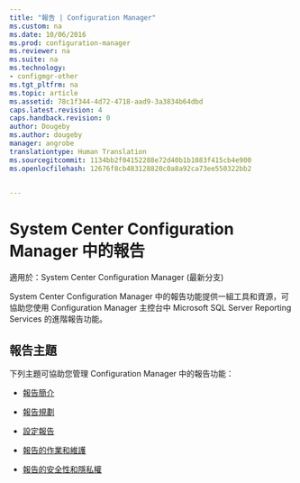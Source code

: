 ```yaml
---
title: "報告 | Configuration Manager"
ms.custom: na
ms.date: 10/06/2016
ms.prod: configuration-manager
ms.reviewer: na
ms.suite: na
ms.technology:
- configmgr-other
ms.tgt_pltfrm: na
ms.topic: article
ms.assetid: 78c1f344-4d72-4718-aad9-3a3834b64dbd
caps.latest.revision: 4
caps.handback.revision: 0
author: Dougeby
ms.author: dougeby
manager: angrobe
translationtype: Human Translation
ms.sourcegitcommit: 1134bb2f04152288e72d40b1b1083f415cb4e900
ms.openlocfilehash: 12676f8cb483128820c0a8a92ca73ee550322bb2


---
```

# <a name="reporting-in-system-center-configuration-manager"></a>System Center Configuration Manager 中的報告

適用於：System Center Configuration Manager (最新分支)

System Center Configuration Manager 中的報告功能提供一組工具和資源，可協助您使用 Configuration Manager 主控台中 Microsoft SQL Server Reporting Services 的進階報告功能。  

## <a name="reporting-topics"></a>報告主題  
 下列主題可協助您管理 Configuration Manager 中的報告功能：  

-   [報告簡介](introduction-to-reporting.md)  

-   [報告規劃](planning-for-reporting.md)  

-   [設定報告](configuring-reporting.md)  

-   [報告的作業和維護](operations-and-maintenance-for-reporting.md)  

-   [報告的安全性和隱私權](security-and-privacy-for-reporting.md)  



<!--HONumber=Nov16_HO1-->


